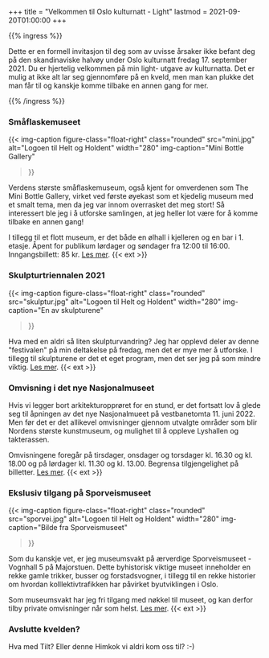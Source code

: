 +++ 
title = "Velkommen til Oslo kulturnatt - Light"
lastmod = 2021-09-20T01:00:00
+++

{{% ingress %}}

Dette er en formell invitasjon til deg som av uvisse årsaker ikke befant deg på den
skandinaviske halvøy under Oslo kulturnatt fredag 17. september 2021. Du er hjertelig
velkommen på min light- utgave av kulturnatta. Det er mulig at ikke alt lar seg
gjennomføre på en kveld, men man kan plukke det man får til og kanskje komme tilbake en
annen gang for mer.

{{% /ingress %}}

### Småflaskemuseet

{{< img-caption
 figure-class="float-right"
 class="rounded"
 src="mini.jpg"
 alt="Logoen til Helt og Holdent" width="280"
 img-caption="Mini Bottle Gallery"
>}}

Verdens største småflaskemuseum, også kjent for omverdenen som The Mini Bottle Gallery,
virket ved første øyekast som et kjedelig museum med et smalt tema, men da jeg var innom
overrasket det meg stort! Så interessert ble jeg i å utforske samlingen, at jeg heller lot
være for å komme tilbake en annen gang!

I tillegg til et flott museum, er det både en ølhall i kjelleren og en bar i 1. etasje.
Åpent for publikum lørdager og søndager fra 12:00 til 16:00. Inngangsbillett: 85 kr. [Les
mer](https://www.minibottlegallery.com/?kategori=museum). {{< ext >}}

### Skulpturtriennalen 2021

{{< img-caption
 figure-class="float-right"
 class="rounded"
 src="skulptur.jpg"
 alt="Logoen til Helt og Holdent"
 width="280"
 img-caption="En av skulpturene"
>}}

Hva med en aldri så liten skulpturvandring? Jeg har opplevd deler av denne "festivalen" på
min deltakelse på fredag, men det er mye mer å utforske. I tillegg til skulpturene er det
et eget program, men det ser jeg på som mindre viktig. [Les mer][skulptur]. {{< ext >}}

### Omvisning i det nye Nasjonalmuseet

Hvis vi legger bort arkitekturopprøret for en stund, er det fortsatt lov å glede seg til
åpningen av det nye Nasjonalmueet på vestbanetomta 11. juni 2022. Men før det er det
allikevel omvisninger gjennom utvalgte områder som blir Nordens største kunstmuseum, og
mulighet til å oppleve Lyshallen og takterassen.

Omvisningene foregår på tirsdager, onsdager og torsdager kl. 16.30 og kl. 18.00 og på
lørdager kl. 11.30 og kl. 13.00. Begrensa tilgjengelighet på billetter. [Les mer][nb].
{{< ext >}}

### Ekslusiv tilgang på Sporveismuseet

{{< img-caption
 figure-class="float-right"
 class="rounded"
 src="sporvei.jpg"
 alt="Logoen til Helt og Holdent"
 width="280"
 img-caption="Bilde fra Sporveismuseet"
>}}

Som du kanskje vet, er jeg museumsvakt på ærverdige Sporveismuseet - Vognhall 5 på
Majorstuen. Dette byhistorisk viktige museet inneholder en rekke gamle trikker, busser og
forstadsvogner, i tillegg til en rekke historier om hvordan kolllektivtrafikken har
påvirket byutviklingen i Oslo.

Som museumsvakt har jeg fri tilgang med nøkkel til museet, og kan derfor tilby private
omvisninger når som helst. [Les mer][sporvei]. {{< ext >}}

### Avslutte kvelden?

Hva med Tilt? Eller denne Himkok vi aldri kom oss til? :-)

[nb]: https://www.nasjonalmuseet.no/utstillinger-og-arrangementer/nasjonalmuseet/arrangementer/velkommen-inn/
[skulptur]: https://www.skulpturtriennalen.no/program
[sporvei]: https://sporveismuseet.no
